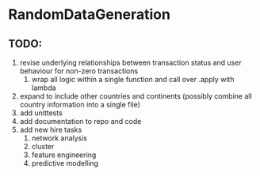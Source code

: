# RandomDataGeneration

## TODO:
1. revise underlying relationships between transaction status and user behaviour for non-zero transactions 
   1. wrap all logic within a single function and call over .apply with lambda
2. expand to include other countries and continents (possibly combine all country information into a single file)
3. add unittests
4. add documentation to repo and code
5. add new hire tasks
   1. network analysis
   2. cluster
   3. feature engineering
   4. predictive modelling
